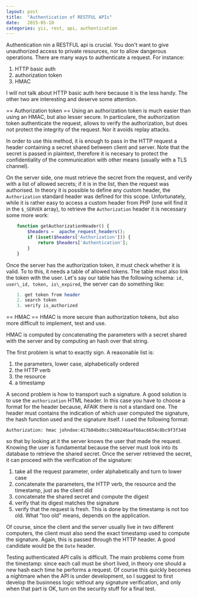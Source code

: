 ```yaml
---
layout: post
title:  "Authentication of RESTFUL APIs"
date:   2015-05-10
categories: yii, rest, api, authentication
---
```


Authentication nin a RESTFUL api is crucial. You don't want to give
unauthorized access to private resources, nor to allow dangerous operations.
There are many ways to authenticate a request. For instance:

1. HTTP basic auth
2. authorization token
3. HMAC

I will not talk about HTTP basic auth here because it is the less handy. The
other two are interesting and deserve some attention.

== Authorization token ==
Using an authorization token is much easier than using an HMAC, but also lesser
secure. In particulare, the authorization token authenticate the request,
allows to verify the authorization, but does not protect the integrity of the
request. Nor it avoids replay attacks.

In order to use this method, it is enough to pass in the HTTP request a header 
containing a secret shared between client and server. Note that the secret is
passed in plaintext, therefore it is necesary to protect the confidentiality of
the communication with other means (usually with a TLS channel).

On the server side, one must retrieve the secret from the request, and verify
with a list of allowed secrets; if it is in the list, then the request was
authorised. In theory it is possible to define any custom header,
the `Authorization` standard header was defined for this scope.
Unfortunately, while it is rather easy to access a custom header from PHP (one
will find it in the `$_SERVER` array), to retrieve the `Authorization` header
it is necessary some more work:

```php
    function getAuthorizationHeader() {
        $headers =  apache_request_headers();
        if (isset($headers['Authorization'])) {
            return $headers['Authentication'];
        }
    }
```

Once the server has the authorization token, it must check whether it is valid.
To to this, it needs a table of allowed tokens. The table must also link the
token with the user. Let's say our table has the following schema: `id,
user\_id, token, is\_expired`, the server can do something like:

```php
    1. get token from header
    2. search token
    3. verify is_authorized
```

== HMAC ==
HMAC is more secure than authorization tokens, but also more difficult to
implement, test and use.

HMAC is computed by concatenating the parameters with a secret shared with the
server and by computing an hash over that string.

The first problem is what to exactly sign. A reasonable list is:

1. the parameters, lower case, alphabetically ordered
2. the HTTP verb
3. the resource
4. a timestamp

A second problem is how to transport such a signature. A good solution is to
use the `authorization` HTML header. In this case you have to choose a format
for the header because, AFAIK there is not a standard one. The header must
contains the indication of which user computed the signature, the hash function
used and the signature itself. I used the following format:

```
Authorization: hmac johndoe:417b84bd8cc348b246aaf66ac6654c8bc9f3f340
```

so that by looking at it the server knows the user that made the request.
Knowing the user is fundamental because the server must look into its database
to retrieve the shared secret. Once the server retrieved the secret, it can
proceed with the verification of the signature:

1. take all the request parameter, order alphabetically and turn to lower case
2. concatenate the parameters, the HTTP verb, the resource and the timestamp,
   just as the client did
3. concatenate the shared secret and compute the digest
4. verify that its digest matches the signature
5. verify that the request is fresh. This is done by the timestamp is not too 
old. What "too old" means, depends on the application.

Of course, since the client and the server usually live in two different
computers, the client must also send the exact timestamp used to compute the
signature. Again, this is passed through the HTTP header. A good candidate
would be the `Date` header.

Testing authenticated API calls is difficult. The main problems come from the
timestamp: since each call must be short lived, in theory one should a new hash
each time he performs a request. Of course this quickly becomes a nightmare
when the API is under development, so I suggest to first develop the businness
logic without any signature verification, and only when that part is OK, turn
on the security stuff for a final test.
